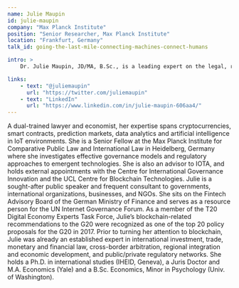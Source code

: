 ```yaml
---
name: Julie Maupin
id: julie-maupin
company: "Max Planck Institute"
position: "Senior Researcher, Max Planck Institute"
location: "Frankfurt, Germany"
talk_id: going-the-last-mile-connecting-machines-connect-humans

intro: >
    Dr. Julie Maupin, JD/MA, B.Sc., is a leading expert on the legal, regulatory, and economic policy dimensions of blockchains and other distributed ledger technologies. 

links:
    - text: "@juliemaupin"
      url: "https://twitter.com/juliemaupin"
    - text: "LinkedIn"
      url: "https://www.linkedin.com/in/julie-maupin-606aa4/"
---
```


A dual-trained lawyer and economist, her expertise spans cryptocurrencies, smart contracts, prediction markets, data analytics and artificial intelligence in IoT environments. She is a Senior Fellow at the Max Planck Institute for Comparative Public Law and International Law in Heidelberg, Germany where she investigates effective governance models and regulatory approaches to emergent technologies. She is also an advisor to IOTA, and holds external appointments with the Centre for International Governance Innovation and the UCL Centre for Blockchain Technologies. Julie is a sought-after public speaker and frequent consultant to governments, international organizations, businesses, and NGOs. She sits on the Fintech Advisory Board of the German Ministry of Finance and serves as a resource person for the UN Internet Governance Forum. As a member of the T20 Digital Economy Experts Task Force, Julie’s blockchain-related recommendations to the G20 were recognized as one of the top 20 policy proposals for the G20 in 2017. Prior to turning her attention to blockchain, Julie was already an established expert in international investment, trade, monetary and financial law, cross-border arbitration, regional integration and economic development, and public/private regulatory networks. She holds a Ph.D. in international studies (IHEID, Geneva), a Juris Doctor and M.A. Economics (Yale) and a B.Sc. Economics, Minor in Psychology (Univ. of Washington).
